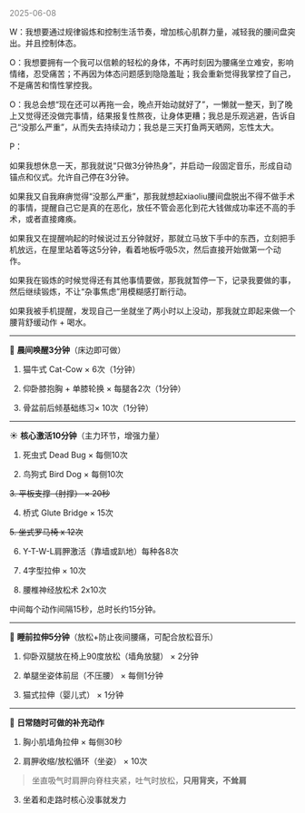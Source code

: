 
<span style="color: gray;">2025-06-08</span>

W：我想要通过规律锻炼和控制生活节奏，增加核心肌群力量，减轻我的腰间盘突出。并且控制体态。

O：我想要拥有一个我可以信赖的轻松的身体，不再时刻因为腰痛坐立难安，影响情绪，忍受痛苦；不再因为体态问题感到隐隐羞耻；我会重新觉得我掌控了自己，不是痛苦和惰性掌控我。

O：我总会想“现在还可以再拖一会，晚点开始动就好了”，一懒就一整天，到了晚上又觉得还没做完事情，结果报复性熬夜，让身体更糟；我总是乐观逃避，告诉自己“没那么严重”，从而失去持续动力；我总是三天打鱼两天晒网，忘性太大。

P：

如果我想休息一天，那我就说“只做3分钟热身”，并启动一段固定音乐，形成自动锚点和仪式。允许自己停在3分钟。

如果我又自我麻痹觉得“没那么严重”，那我就想起xiaoliu腰间盘脱出不得不做手术的事情，提醒自己它是真的在恶化，放任不管会恶化到花大钱做成功率还不高的手术，或者直接瘫痪。

如果我又在提醒响起的时候说过五分钟就好，那就立马放下手中的东西，立刻把手机放远，在屋里站着等这5分钟，看着地板呼吸5次，然后直接开始做第一个动作。

如果我在锻炼的时候觉得还有其他事情要做，那我就暂停一下，记录我要做的事，然后继续锻炼，不让“杂事焦虑”用模糊感打断行动。

如果我被手机提醒，发现自己一坐就坐了两小时以上没动，那我就立即起来做一个腰背舒缓动作 + 喝水。

---

🌅 **晨间唤醒3分钟**（床边即可做）

1. 猫牛式 Cat-Cow × 6次（1分钟）

2. 仰卧膝抱胸 + 单膝轮换 × 每腿各2次（1分钟）

3. 骨盆前后倾基础练习× 10次（1分钟）

---

☀️ **核心激活10分钟**（主力环节，增强力量）

1. 死虫式 Dead Bug × 每侧10次

2. 鸟狗式 Bird Dog × 每侧10次

~~3. 平板支撑（肘撑） × 20秒~~

4. 桥式 Glute Bridge × 15次

~~5. 坐式罗马椅 x 12次~~

6.  Y-T-W-L肩胛激活（靠墙或趴地）每种各8次

7. 4字型拉伸 × 10次

8. 腰椎神经放松术 2x10次

中间每个动作间隔15秒，总时长约15分钟。

---
 
🌙 **睡前拉伸5分钟**（放松+防止夜间腰痛，可配合放松音乐）

1. 仰卧双腿放在椅上90度放松（墙角放腿） × 2分钟

2. 单腿坐姿体前屈（不压腰） × 每侧1分钟

3. 猫式拉伸（婴儿式） × 1分钟

---

🌟 **日常随时可做的补充动作**

1. 胸小肌墙角拉伸 × 每侧30秒

2. 肩胛收缩/放松循环（坐姿） × 10次

> 坐直吸气时肩胛向脊柱夹紧，吐气时放松，**只用背夹，不耸肩**

3. 坐着和走路时核心没事就发力

